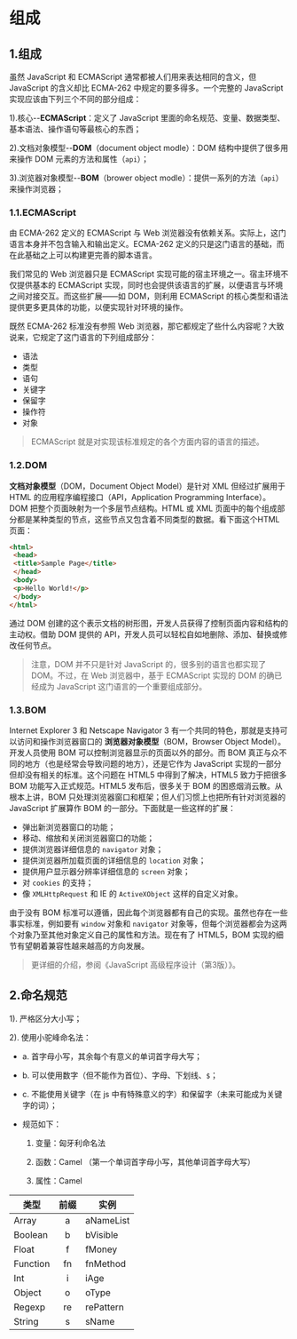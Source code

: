 # 组成

## 1.组成

虽然 JavaScript 和 ECMAScript 通常都被人们用来表达相同的含义，但 JavaScript 的含义却比 ECMA-262 中规定的要多得多。一个完整的 JavaScript 实现应该由下列三个不同的部分组成：

1).核心--**ECMAScript**：定义了 JavaScript 里面的命名规范、变量、数据类型、基本语法、操作语句等最核心的东西；

2).文档对象模型--**DOM**（document object modle）：DOM 结构中提供了很多用来操作 DOM 元素的方法和属性（`api`）；

3).浏览器对象模型--**BOM**（brower object modle）：提供一系列的方法（`api`）来操作浏览器；

### 1.1.ECMAScript

由 ECMA-262 定义的 ECMAScript 与 Web 浏览器没有依赖关系。实际上，这门语言本身并不包含输入和输出定义。ECMA-262 定义的只是这门语言的基础，而在此基础之上可以构建更完善的脚本语言。

我们常见的 Web 浏览器只是 ECMAScript 实现可能的宿主环境之一。宿主环境不仅提供基本的 ECMAScript 实现，同时也会提供该语言的扩展，以便语言与环境之间对接交互。而这些扩展——如 DOM，则利用 ECMAScript 的核心类型和语法提供更多更具体的功能，以便实现针对环境的操作。

既然 ECMA-262 标准没有参照 Web 浏览器，那它都规定了些什么内容呢？大致说来，它规定了这门语言的下列组成部分：

- 语法
- 类型
- 语句
- 关键字
- 保留字
- 操作符
- 对象

> ECMAScript 就是对实现该标准规定的各个方面内容的语言的描述。

### 1.2.DOM

**文档对象模型**（DOM，Document Object Model）是针对 XML 但经过扩展用于 HTML 的应用程序编程接口（API，Application Programming Interface）。DOM 把整个页面映射为一个多层节点结构。HTML 或 XML 页面中的每个组成部分都是某种类型的节点，这些节点又包含着不同类型的数据。看下面这个HTML 页面：

```html
<html>
 <head>
 <title>Sample Page</title>
 </head>
 <body>
 <p>Hello World!</p>
 </body>
</html>
```

通过 DOM 创建的这个表示文档的树形图，开发人员获得了控制页面内容和结构的主动权。借助 DOM 提供的 API，开发人员可以轻松自如地删除、添加、替换或修改任何节点。

> 注意，DOM 并不只是针对 JavaScript 的，很多别的语言也都实现了 DOM。不过，在 Web 浏览器中，基于 ECMAScript 实现的 DOM 的确已经成为 JavaScript 这门语言的一个重要组成部分。

### 1.3.BOM

Internet Explorer 3 和 Netscape Navigator 3 有一个共同的特色，那就是支持可以访问和操作浏览器窗口的 **浏览器对象模型**（BOM，Browser Object Model）。开发人员使用 BOM 可以控制浏览器显示的页面以外的部分。而 BOM 真正与众不同的地方（也是经常会导致问题的地方），还是它作为 JavaScript 实现的一部分但却没有相关的标准。这个问题在 HTML5 中得到了解决，HTML5 致力于把很多 BOM 功能写入正式规范。HTML5 发布后，很多关于 BOM 的困惑烟消云散。从根本上讲，BOM 只处理浏览器窗口和框架；但人们习惯上也把所有针对浏览器的 JavaScript 扩展算作 BOM 的一部分。下面就是一些这样的扩展：

- 弹出新浏览器窗口的功能；
- 移动、缩放和关闭浏览器窗口的功能；
- 提供浏览器详细信息的 `navigator` 对象；
- 提供浏览器所加载页面的详细信息的 `location` 对象；
- 提供用户显示器分辨率详细信息的 `screen` 对象；
- 对 `cookies` 的支持；
- 像 `XMLHttpRequest` 和 IE 的 `ActiveXObject` 这样的自定义对象。

由于没有 BOM 标准可以遵循，因此每个浏览器都有自己的实现。虽然也存在一些事实标准，例如要有 `window` 对象和 `navigator` 对象等，但每个浏览器都会为这两个对象乃至其他对象定义自己的属性和方法。现在有了 HTML5，BOM 实现的细节有望朝着兼容性越来越高的方向发展。

> 更详细的介绍，参阅《JavaScript 高级程序设计（第3版）》。

## 2.命名规范

1). 严格区分大小写；

2). 使用小驼峰命名法：

- a. 首字母小写，其余每个有意义的单词首字母大写；
- b. 可以使用数字（但不能作为首位）、字母、下划线、`$`；
- c. 不能使用关键字（在 js 中有特殊意义的字）和保留字（未来可能成为关键字的词）；

- 规范如下：

  1. 变量：匈牙利命名法

  2. 函数：Camel （第一个单词首字母小写，其他单词首字母大写）

  3. 属性：Camel

| 类型     | 前缀  | 实例      |
| -------- | :---: | --------- |
| Array    |   a   | aNameList |
| Boolean  |   b   | bVisible  |
| Float    |   f   | fMoney    |
| Function |  fn   | fnMethod  |
| Int      |   i   | iAge      |
| Object   |   o   | oType     |
| Regexp   |  re   | rePattern |
| String   |   s   | sName     |
